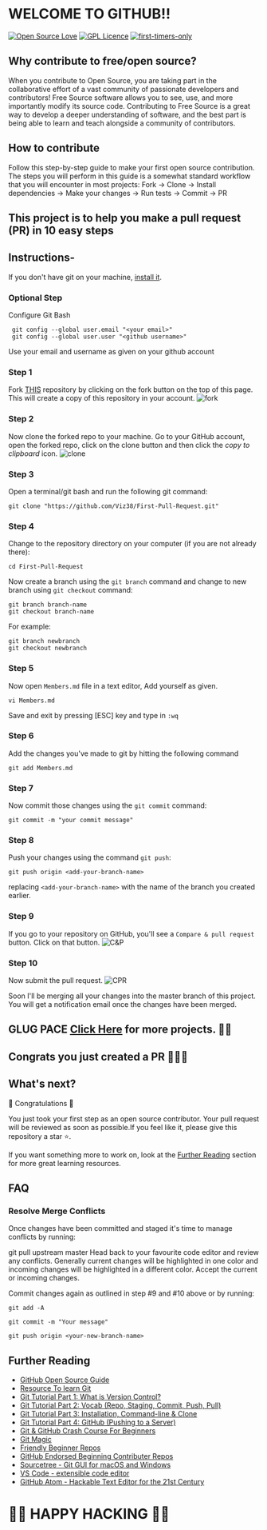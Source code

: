 # WELCOME TO GITHUB!! 

[![Open Source Love](https://badges.frapsoft.com/os/v1/open-source.svg?v=103)](https://github.com/ellerbrock/open-source-badges/)
[![GPL Licence](https://badges.frapsoft.com/os/gpl/gpl.png?v=103)](https://opensource.org/licenses/GPL-3.0/)
[![first-timers-only](https://img.shields.io/badge/first--timers--only-friendly-blue.svg?style=flat-square)](http://bit.ly/First-Pull-Request) 

## Why contribute to free/open source?
When you contribute to Open Source, you are taking part in the collaborative effort of a vast community of passionate developers and contributors! Free Source software allows you to see, use, and more importantly modify its source code. Contributing to Free Source is a great way to develop a deeper understanding of software, and the best part is being able to learn and teach alongside a community of contributors.

## How to contribute
Follow this step-by-step guide to make your first open source contribution. The steps you will perform in this guide is a somewhat standard workflow that you will encounter in most projects: Fork -> Clone -> Install dependencies -> Make your changes -> Run tests -> Commit -> PR



## This project is to help you make a pull request (PR) in 10 easy steps

## Instructions-

If you don't have git on your machine, [install it](https://git-scm.com/downloads).

### Optional Step

Configure Git Bash
```
 git config --global user.email "<your email>"
 git config --global user.user "<github username>"
```
Use your email and username as given on your github account

### Step 1

Fork <a href="https://github.com/Viz38/First-Pull-Request" target="_blank">THIS</a> repository by clicking on the fork button on the top of this page.
This will create a copy of this repository in your account.
![fork](https://raw.githubusercontent.com/Viz38/First-Pull-Request/master/Assets/Fork.bmp)

### Step 2


Now clone the forked repo to your machine. Go to your GitHub account, open the forked repo, click on the clone button and then click the *copy to clipboard* icon.
![clone](https://raw.githubusercontent.com/Viz38/First-Pull-Request/master/Assets/Clone.bmp)

### Step 3

Open a terminal/git bash and run the following git command:

```
git clone "https://github.com/Viz38/First-Pull-Request.git"
```

### Step 4

Change to the repository directory on your computer (if you are not already there):

```
cd First-Pull-Request
```
Now create a branch using the `git branch` command and change to new branch using `git checkout` command:
```
git branch branch-name 
git checkout branch-name
```

For example:
```
git branch newbranch
git checkout newbranch
```

### Step 5

Now open `Members.md` file in a text editor, Add yourself as given.

```
vi Members.md
```
Save and exit by pressing [ESC] key and type in `:wq`

### Step 6

Add the changes you've made to git by hitting the following command
```
git add Members.md
```

### Step 7
Now commit those changes using the `git commit` command:
```
git commit -m "your commit message"
```

### Step 8

Push your changes using the command `git push`:
```
git push origin <add-your-branch-name>
```
replacing `<add-your-branch-name>` with the name of the branch you created earlier.

### Step 9

If you go to your repository on GitHub, you'll see a  `Compare & pull request` button. Click on that button.
![C&P](https://raw.githubusercontent.com/Viz38/First-Pull-Request/master/Assets/Pull.bmp)

### Step 10

Now submit the pull request.
![CPR](https://raw.githubusercontent.com/Viz38/First-Pull-Request/master/Assets/Create%20PR.bmp)

Soon I'll be merging all your changes into the master branch of this project. You will get a notification email once the changes have been merged.

## GLUG PACE [Click Here](https://github.com/glugpace) for more projects. 🌟🌟 

## Congrats you just created a PR 🎉🎉🎉




## What's next?

🎉 Congratulations 🎉

You just took your first step as an open source contributor. Your pull request will be reviewed as soon as possible.If you feel like it, please give this repository a star ⭐.

If you want something more to work on, look at the [Further Reading](#Further-Reading) section for more great learning resources.





## FAQ

### Resolve Merge Conflicts ###

Once changes have been committed and staged it's time to manage conflicts by running:

git pull upstream master
Head back to your favourite code editor and review any conflicts. Generally current changes will be highlighted in one color and incoming changes will be highlighted in a different color. Accept the current or incoming changes.

Commit changes again as outlined in step #9 and #10 above or by running:

```
git add -A
```
```
git commit -m "Your message"
```
```
git push origin <your-new-branch-name>
```





## Further Reading

- [GitHub Open Source Guide](https://opensource.guide/)
- [Resource To learn Git](https://try.github.io/)
- [Git Tutorial Part 1: What is Version Control?](https://www.youtube.com/watch?v=9GKpbI1siow&feature=youtu.be)
- [Git Tutorial Part 2: Vocab (Repo, Staging, Commit, Push, Pull)](https://www.youtube.com/watch?v=n-p1RUmdl9M)
- [Git Tutorial Part 3: Installation, Command-line & Clone](https://www.youtube.com/watch?v=UFEby2zo-9E)
- [Git Tutorial Part 4: GitHub (Pushing to a Server)](https://www.youtube.com/watch?v=ol_UCWox9kc)
- [Git & GitHub Crash Course For Beginners](https://www.youtube.com/watch?v=SWYqp7iY_Tc)
- [Git Magic](http://www-cs-students.stanford.edu/~blynn/gitmagic/index.html)
- [Friendly Beginner Repos](https://github.com/MunGell/awesome-for-beginners)
- [GitHub Endorsed Beginning Contributer Repos](https://github.com/showcases/great-for-new-contributors)
- [Sourcetree - Git GUI for macOS and Windows](https://www.sourcetreeapp.com/)
- [VS Code - extensible code editor](https://code.visualstudio.com/)
- [GitHub Atom - Hackable Text Editor for the 21st Century](https://atom.io/)



# 🌟🌟 HAPPY HACKING 🌟🌟
